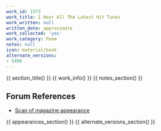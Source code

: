 ```yaml
---
work_id: 1573
work_title: I Hear All The Latest Hit Tunes
work_written: null
written_date: approximate
work_collected: 'yes'
work_category: Poem
notes: null
icon: material/book
alternate_versions:
- 5496
---
```


{{ section_title() }}
{{ work_info() }}
{{ notes_section() }}
## Forum References
- [Scan of magazine appearance](https://bukowskiforum.com/threads/event-vol-3-no-1-1973-dragging-around-the-heights-with-typewriter-fingers.12299/)

{{ appearances_section() }}
{{ alternate_versions_section() }}